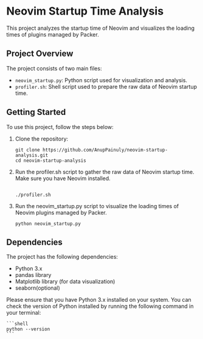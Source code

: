 # Neovim Startup Time Analysis

This project analyzes the startup time of Neovim and visualizes the loading times of plugins managed by Packer.

## Project Overview

The project consists of two main files:

- `neovim_startup.py`: Python script used for visualization and analysis.
- `profiler.sh`: Shell script used to prepare the raw data of Neovim startup time.

## Getting Started

To use this project, follow the steps below:

1. Clone the repository:

    ```shell
   git clone https://github.com/AnupPainuly/neovim-startup-analysis.git 
   cd neovim-startup-analysis

    ```
1. Run the profiler.sh script to gather the raw data of Neovim startup time. Make sure you have Neovim installed.

    ```shell

    ./profiler.sh

    ```
1. Run the neovim_startup.py script to visualize the loading times of Neovim plugins managed by Packer.

    ```shell
    python neovim_startup.py
    ```

## Dependencies

The project has the following dependencies:

- Python 3.x
- pandas library
- Matplotlib library (for data visualization)
- seaborn(optional)



Please ensure that you have Python 3.x installed on your system. You can check the version of Python installed by running the following command in your terminal:

    ```shell
    python --version 
    ```
